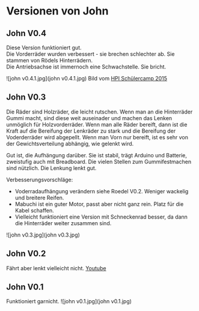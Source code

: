 Versionen von John
==================

John V0.4
---------

Diese Version funktioniert gut.  
Die Vorderräder wurden verbessert - sie brechen schlechter ab. Sie stammen von Rödels Hinterrädern.  
Die Antriebsachse ist immernoch eine Schwachstelle. Sie bricht.

![john v0.4.1.jpg](john v0.4.1.jpg)
Bild vom [HPI Schülercamp 2015](http://www.hpi.de/schueler)

John V0.3
---------

Die Räder sind Holzräder, die leicht rutschen. Wenn man an die Hinterräder Gummi macht, sind diese weit auseinader und machen das Lenken unmöglich für Holzvorderräder. Wenn man alle Räder bereift, dann ist die Kraft auf die Bereifung der Lenkräder zu stark und die Bereifung der Voderderräder wird abgepellt. Wenn man Vorn nur bereift, ist es sehr von der Gewichtsverteilung abhängig, wie gelenkt wird.

Gut ist, die Aufhängung darüber. Sie ist stabil, trägt Arduino und Batterie, zweistufig auch mit Breadboard. Die vielen Stellen zum Gummifestmachen sind nützlich. Die Lenkung lenkt gut. 

Verbesserungsvorschläge:

- Voderradaufhängung verändern siehe Roedel V0.2. Weniger wackelig und breitere Reifen.
- Mabuchi ist ein guter Motor, passt aber nicht ganz rein. Platz für die Kabel schaffen.
- Vielleicht funktioniert eine Version mit Schneckenrad besser, da dann die Hinterräder weiter zusammen sind.

![john v0.3.jpg](john v0.3.jpg)


John V0.2
---------

Fährt aber lenkt vielleicht nicht.
[Youtube](https://www.youtube.com/watch?v=KsPsh_-MPLM)


John V0.1
---------

Funktioniert garnicht.
![john v0.1.jpg](john v0.1.jpg)

